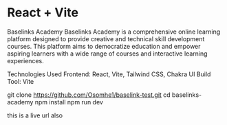 # React + Vite

Baselinks Academy
Baselinks Academy is a comprehensive online learning platform designed to provide creative and technical skill development courses. This platform aims to democratize education and empower aspiring learners with a wide range of courses and interactive learning experiences.

Technologies Used
Frontend: React, Vite, Tailwind CSS, Chakra UI
Build Tool: Vite

git clone https://github.com/Osomhe1/baselink-test.git
cd baselinks-academy
npm install
npm run dev

this is a live url also
